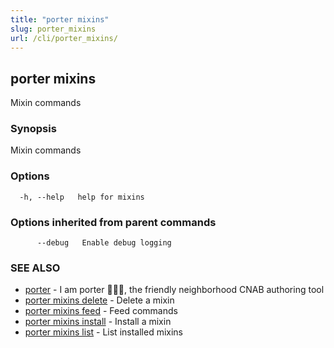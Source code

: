 ```yaml
---
title: "porter mixins"
slug: porter_mixins
url: /cli/porter_mixins/
---
```

## porter mixins

Mixin commands

### Synopsis

Mixin commands

### Options

```
  -h, --help   help for mixins
```

### Options inherited from parent commands

```
      --debug   Enable debug logging
```

### SEE ALSO

* [porter](/cli/porter/)	 - I am porter 👩🏽‍✈️, the friendly neighborhood CNAB authoring tool
* [porter mixins delete](/cli/porter_mixins_delete/)	 - Delete a mixin
* [porter mixins feed](/cli/porter_mixins_feed/)	 - Feed commands
* [porter mixins install](/cli/porter_mixins_install/)	 - Install a mixin
* [porter mixins list](/cli/porter_mixins_list/)	 - List installed mixins

